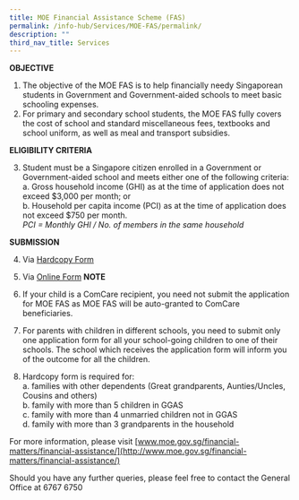 ```yaml
---
title: MOE Financial Assistance Scheme (FAS)
permalink: /info-hub/Services/MOE-FAS/permalink/
description: ""
third_nav_title: Services
---
```

**OBJECTIVE**

1. The objective of the MOE FAS is to help financially needy Singaporean students in Government and Government-aided schools to meet basic schooling expenses.
2. For primary and secondary school students, the MOE FAS fully covers the cost of school and standard miscellaneous fees, textbooks and school uniform, as well as meal and transport subsidies.

**ELIGIBILITY CRITERIA**

3. Student must be a Singapore citizen enrolled in a Government or Government-aided school and meets either one of the following criteria:<br>
	a. Gross household income (GHI) as at the time of application does not exceed $3,000 per month; or <br>
	b. Household per capita income (PCI) as at the time of application does not exceed $750 per month. <br>*PCI = Monthly GHI / No. of members in the same household* 

**SUBMISSION**

4. Via [Hardcopy Form](/files/Info%20Hub/2023/MOE%20FAS.pdf) 
5. Via [Online Form](https://go.gov.sg/moe-efas)
**NOTE**

6. If your child is a ComCare recipient, you need not submit the application for MOE FAS as MOE FAS will be auto-granted to ComCare beneficiaries.
7. For parents with children in different schools, you need to submit only one application form for all your school-going children to one of their schools. The school which receives the application form will inform you of the outcome for all the children.
8.  Hardcopy form is required for:<br>
	a. families with other dependents (Great grandparents, Aunties/Uncles, Cousins and others)<br>
	b. family with more than 5 children in GGAS<br>
	c. family with more than 4 unmarried children not in GGAS<br>
	d. family with more than 3 grandparents in the household

For more information, please visit [www.moe.gov.sg/financial-matters/financial-assistance/](http://www.moe.gov.sg/financial-matters/financial-assistance/)

Should you have any further queries, please feel free to contact the General Office at 6767 6750